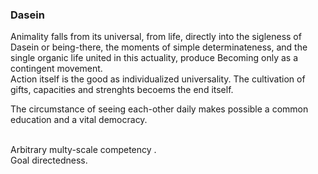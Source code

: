 ### Dasein

Animality falls from its universal, from life, directly into the sigleness of Dasein or being-there, the moments of simple determinateness, and the single organic life united in this actuality, produce Becoming only as a contingent movement. 
 <br>
 Action itself is the good as individualized universality. The cultivation of gifts, capacities and strenghts becoems the end itself.
<br>

 The circumstance of seeing each-other daily makes possible a common education and a vital democracy.

 <br>
Arbitrary multy-scale competency .

 <br>
 Goal directedness.
 <br>
 